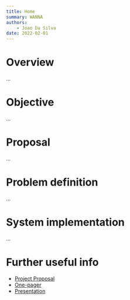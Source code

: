 ```yaml
---
title: Home
summary: WANNA
authors:
    - Joao Da Silva
date: 2022-02-01
---
```


# Overview
...

# Objective
...

# Proposal
...

# Problem definition
...

# System implementation
...

# Further useful info

* [Project Proposal]()
* [One-pager]()
* [Presentation]()